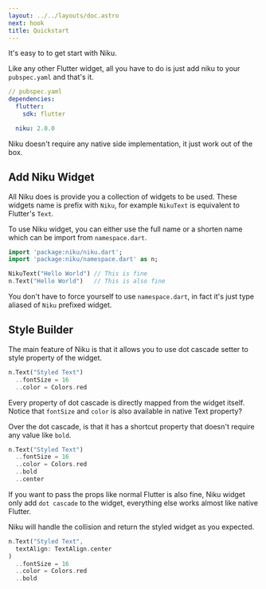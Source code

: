 ```yaml
---
layout: ../../layouts/doc.astro
next: hook
title: Quickstart
---
```

It's easy to to get start with Niku.

Like any other Flutter widget, all you have to do is just add niku to your `pubspec.yaml` and that's it.
```yaml
// pubspec.yaml
dependencies:
  flutter:
    sdk: flutter

  niku: 2.0.0
```

Niku doesn't require any native side implementation, it just work out of the box.

## Add Niku Widget
All Niku does is provide you a collection of widgets to be used.
These widgets name is prefix with `Niku`, for example `NikuText` is equivalent to Flutter's `Text`.

To use Niku widget, you can either use the full name or a shorten name which can be import from `namespace.dart`.
```dart
import 'package:niku/niku.dart';
import 'package:niku/namespace.dart' as n;

NikuText("Hello World") // This is fine
n.Text("Hello World")   // This is also fine
```

You don't have to force yourself to use `namespace.dart`, in fact it's just type aliased of `Niku` prefixed widget.

## Style Builder
The main feature of Niku is that it allows you to use dot cascade setter to style property of the widget.
```dart
n.Text("Styled Text")
  ..fontSize = 16
  ..color = Colors.red
```

Every property of dot cascade is directly mapped from the widget itself.
Notice that `fontSize` and `color` is also available in native Text property?

Over the dot cascade, is that it has a shortcut property that doesn't require any value like `bold`.
```dart
n.Text("Styled Text")
  ..fontSize = 16
  ..color = Colors.red
  ..bold
  ..center
```

If you want to pass the props like normal Flutter is also fine, Niku widget only add `dot cascade` to the widget, everything else works almost like native Flutter.

Niku will handle the collision and return the styled widget as you expected.
```dart
n.Text("Styled Text",
  textAlign: TextAlign.center
)
  ..fontSize = 16
  ..color = Colors.red
  ..bold
```
